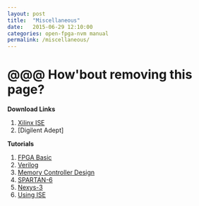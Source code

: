 ```yaml
---
layout: post
title:  "Miscellaneous"
date:   2015-06-29 12:10:00
categories: open-fpga-nvm manual
permalink: /miscellaneous/
---
```


# **@@@ How'bout removing this page?**



**Download Links**

1. [Xilinx ISE]()
2. [Digilent Adept]


**Tutorials**

1. [FPGA Basic]()
1. [Verilog](http://vol.verilog.com/VOL/main.htm)
1. [Memory Controller Design](http://www.xilinx.com/support/documentation/sw_manuals/xilinx13_1/ug818_ddr2_mem_tutorial.pdf)
1. [SPARTAN-6](http://www.xilinx.com/support/documentation/data_sheets/ds160.pdf)
1. [Nexys-3](http://www.digilentinc.com/Products/Detail.cfm?NavPath=2,400,897&Prod=NEXYS3&CFID=10336466&CFTOKEN=3e92e68541112146-1076C0E1-5056-0201-02AC30B00D2F84F6)
1. [Using ISE ]()